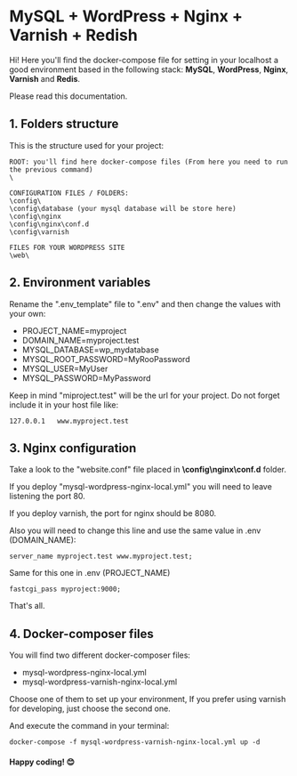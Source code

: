 # MySQL + WordPress + Nginx + Varnish + Redish

Hi! Here you'll find the docker-compose file for setting in your localhost a good environment based in the following stack: **MySQL**, **WordPress**, **Nginx**, **Varnish** and **Redis**.

Please read this documentation.

## 1. Folders structure

This is the structure used for your project:
```
ROOT: you'll find here docker-compose files (From here you need to run the previous command)
\ 

CONFIGURATION FILES / FOLDERS:
\config\
\config\database (your mysql database will be store here)
\config\nginx
\config\nginx\conf.d
\config\varnish

FILES FOR YOUR WORDPRESS SITE
\web\	
```

## 2. Environment variables

Rename the ".env_template" file to ".env" and then change the values with your own:
- PROJECT_NAME=myproject
- DOMAIN_NAME=myproject.test
- MYSQL_DATABASE=wp_mydatabase
- MYSQL_ROOT_PASSWORD=MyRooPassword
- MYSQL_USER=MyUser
- MYSQL_PASSWORD=MyPassword

Keep in mind "miproject.test" will be the url for your project. Do not forget include it in your host file like:
```
127.0.0.1	www.myproject.test
```
## 3. Nginx configuration

Take a look to the "website.conf" file placed in **\config\nginx\conf.d** folder.

If you deploy "mysql-wordpress-nginx-local.yml" you will need to leave listening the port 80.

If you deploy varnish, the port for nginx should be 8080.

Also you will need to change this line and use the same value in .env (DOMAIN_NAME):
```
server_name myproject.test www.myproject.test;
```
Same for this one in .env (PROJECT_NAME)
````
fastcgi_pass myproject:9000;
````

That's all.

## 4. Docker-composer files

You will find two different docker-composer files:
- mysql-wordpress-nginx-local.yml
- mysql-wordpress-varnish-nginx-local.yml

Choose one of them to set up your environment, If you prefer using varnish for developing, just choose the second one.

And execute the command in your terminal:
```
docker-compose -f mysql-wordpress-varnish-nginx-local.yml up -d
```

#### Happy coding! :blush:

